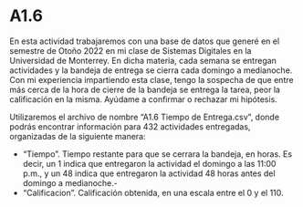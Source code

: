 # A1.6

En esta actividad trabajaremos con una base de datos que generé en el semestre de Otoño 2022 en mi clase de Sistemas Digitales en la Universidad de Monterrey. En dicha materia, cada semana se entregan actividades y la bandeja de entrega se cierra cada domingo a medianoche. Con mi experiencia impartiendo esta clase, tengo la sospecha de que entre más cerca de la hora de cierre de la bandeja se entrega la tarea, peor la calificación en la misma. Ayúdame a confirmar o rechazar mi hipótesis. 

Utilizaremos el archivo de nombre “A1.6 Tiempo de Entrega.csv”, donde podrás encontrar información para 432 actividades entregadas, organizadas de la siguiente manera:
- “Tiempo”. Tiempo restante para que se cerrara la bandeja, en horas. Es decir, un 1 indica que entregaron la actividad el domingo a las 11:00 p.m., y un 48 indica que entregaron la actividad 48 horas antes del domingo a medianoche.-
- “Calificacion”. Calificación obtenida, en una escala entre el 0 y el 110. 
